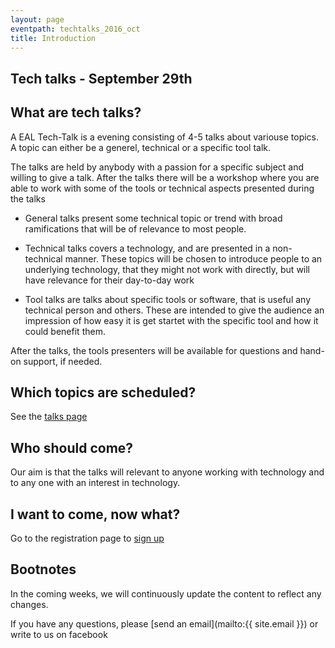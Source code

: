 ```yaml
---
layout: page
eventpath: techtalks_2016_oct
title: Introduction
---
```



Tech talks - September 29th
--------------------------------- 

What are tech talks?
--------------------

A EAL Tech-Talk is a evening consisting of 4-5 talks about variouse topics. A topic can either be
a generel, technical or a specific tool talk.

The talks are held by anybody with a passion for a specific subject and willing to give a talk. After the talks there will be a workshop where you are able to work with some of the tools or technical aspects presented during the talks

* General talks present some technical topic or trend with broad ramifications that will be of relevance to most people. 

* Technical talks covers a technology, and are presented in a non-technical manner. These topics will be chosen to introduce people to an underlying technology, that they might not work with directly, but will have relevance for their day-to-day work

* Tool talks are talks about specific tools or software, that is useful any technical person and others. These are intended to give the audience an impression of how easy it is get startet with the specific tool and how it could benefit them. 

After the talks, the tools presenters will be available for questions and hand-on support, if needed.


Which topics are scheduled?
----------------------------

See the [talks page](talks.html)



Who should come?
--------------------

Our aim is that the talks will relevant to anyone working with technology and to any one with an interest in technology.


I want to come, now what?
-----------------------------

Go to the registration page to [sign up](sign_up.html)


Bootnotes
--------------

In the coming weeks, we will continuously update the content to reflect any changes.

If you have any questions, please [send an email](mailto:{{ site.email }}) or write to us on facebook

